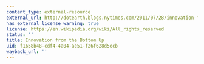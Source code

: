 ```yaml
---
content_type: external-resource
external_url: http://dotearth.blogs.nytimes.com/2011/07/28/innovation-from-the-bottom-up/
has_external_license_warning: true
license: https://en.wikipedia.org/wiki/All_rights_reserved
status: ''
title: Innovation from the Bottom Up
uid: f1658b48-cdf4-4a04-ae51-f26f628d5ecb
wayback_url: ''
---
```

